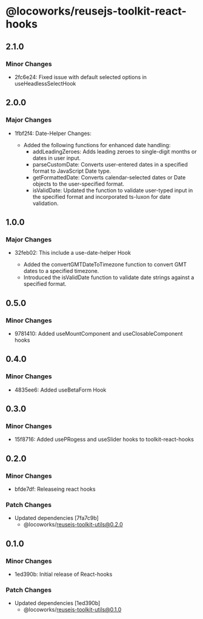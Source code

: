 # @locoworks/reusejs-toolkit-react-hooks

## 2.1.0

### Minor Changes

- 2fc6e24: Fixed issue with default selected options in useHeadlessSelectHook

## 2.0.0

### Major Changes

- 1fbf2f4: Date-Helper Changes:

  - Added the following functions for enhanced date handling:
    - addLeadingZeroes: Adds leading zeroes to single-digit months or dates in user input.
    - parseCustomDate: Converts user-entered dates in a specified format to JavaScript Date type.
    - getFormattedDate: Converts calendar-selected dates or Date objects to the user-specified format.
    - isValidDate: Updated the function to validate user-typed input in the specified format and incorporated ts-luxon for date validation.

## 1.0.0

### Major Changes

- 32feb02: This include a use-date-helper Hook

  - Added the convertGMTDateToTimezone function to convert GMT dates to a specified timezone.
  - Introduced the isValidDate function to validate date strings against a specified format.

## 0.5.0

### Minor Changes

- 9781410: Added useMountComponent and useClosableComponent hooks

## 0.4.0

### Minor Changes

- 4835ee6: Added useBetaForm Hook

## 0.3.0

### Minor Changes

- 15f8716: Added usePRogess and useSlider hooks to toolkit-react-hooks

## 0.2.0

### Minor Changes

- bfde7df: Releaseing react hooks

### Patch Changes

- Updated dependencies [7fa7c9b]
  - @locoworks/reusejs-toolkit-utils@0.2.0

## 0.1.0

### Minor Changes

- 1ed390b: Initial release of React-hooks

### Patch Changes

- Updated dependencies [1ed390b]
  - @locoworks/reusejs-toolkit-utils@0.1.0
